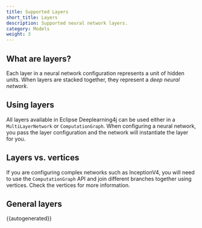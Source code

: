 ```yaml
---
title: Supported Layers
short_title: Layers
description: Supported neural network layers.
category: Models
weight: 3
---
```


## What are layers?

Each layer in a neural network configuration represents a unit of hidden units. When layers are stacked together, they represent a *deep neural network*.

## Using layers

All layers available in Eclipse Deeplearning4j can be used either in a `MultiLayerNetwork` or `ComputationGraph`. When configuring a neural network, you pass the layer configuration and the network will instantiate the layer for you.

## Layers vs. vertices

If you are configuring complex networks such as InceptionV4, you will need to use the `ComputationGraph` API and join different branches together using vertices. Check the vertices for more information.

## General layers

{{autogenerated}}
